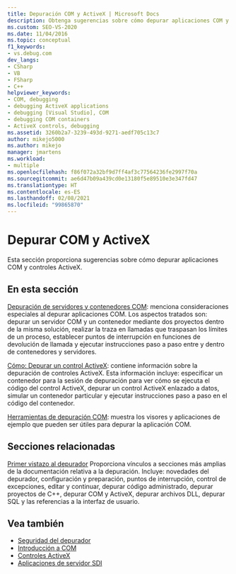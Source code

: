 ```yaml
---
title: Depuración COM y ActiveX | Microsoft Docs
description: Obtenga sugerencias sobre cómo depurar aplicaciones COM y controles ActiveX en Visual Studio. Aprenda a depurar servidores y contenedores COM. Conozca las herramientas de depuración COM.
ms.custom: SEO-VS-2020
ms.date: 11/04/2016
ms.topic: conceptual
f1_keywords:
- vs.debug.com
dev_langs:
- CSharp
- VB
- FSharp
- C++
helpviewer_keywords:
- COM, debugging
- debugging ActiveX applications
- debugging [Visual Studio], COM
- debugging COM containers
- ActiveX controls, debugging
ms.assetid: 3260b2a7-3239-493d-9271-aedf705c13c7
author: mikejo5000
ms.author: mikejo
manager: jmartens
ms.workload:
- multiple
ms.openlocfilehash: f86f072a32bf9d7ff4af3c77564236fe2997f70a
ms.sourcegitcommit: ae6d47b09a439cd0e13180f5e89510e3e347fd47
ms.translationtype: HT
ms.contentlocale: es-ES
ms.lasthandoff: 02/08/2021
ms.locfileid: "99865870"
---
```

# <a name="com-and-activex-debugging"></a>Depurar COM y ActiveX
Esta sección proporciona sugerencias sobre cómo depurar aplicaciones COM y controles ActiveX.

## <a name="in-this-section"></a>En esta sección
 [Depuración de servidores y contenedores COM](../debugger/com-server-and-container-debugging.md): menciona consideraciones especiales al depurar aplicaciones COM. Los aspectos tratados son: depurar un servidor COM y un contenedor mediante dos proyectos dentro de la misma solución, realizar la traza en llamadas que traspasan los límites de un proceso, establecer puntos de interrupción en funciones de devolución de llamada y ejecutar instrucciones paso a paso entre y dentro de contenedores y servidores.

 [Cómo: Depurar un control ActiveX](../debugger/how-to-debug-an-activex-control.md): contiene información sobre la depuración de controles ActiveX. Esta información incluye: especificar un contenedor para la sesión de depuración para ver cómo se ejecuta el código del control ActiveX, depurar un control ActiveX enlazado a datos, simular un contenedor particular y ejecutar instrucciones paso a paso en el código del contenedor.

 [Herramientas de depuración COM](../debugger/com-debugging-tools.md): muestra los visores y aplicaciones de ejemplo que pueden ser útiles para depurar la aplicación COM.

## <a name="related-sections"></a>Secciones relacionadas
 [Primer vistazo al depurador](../debugger/debugger-feature-tour.md) Proporciona vínculos a secciones más amplias de la documentación relativa a la depuración. Incluye: novedades del depurador, configuración y preparación, puntos de interrupción, control de excepciones, editar y continuar, depurar código administrado, depurar proyectos de C++, depurar COM y ActiveX, depurar archivos DLL, depurar SQL y las referencias a la interfaz de usuario.

## <a name="see-also"></a>Vea también

- [Seguridad del depurador](../debugger/debugger-security.md)
- [Introducción a COM](/cpp/atl/introduction-to-com)
- [Controles ActiveX](/cpp/mfc/activex-controls)
- [Aplicaciones de servidor SDI](com-server-and-container-debugging.md)